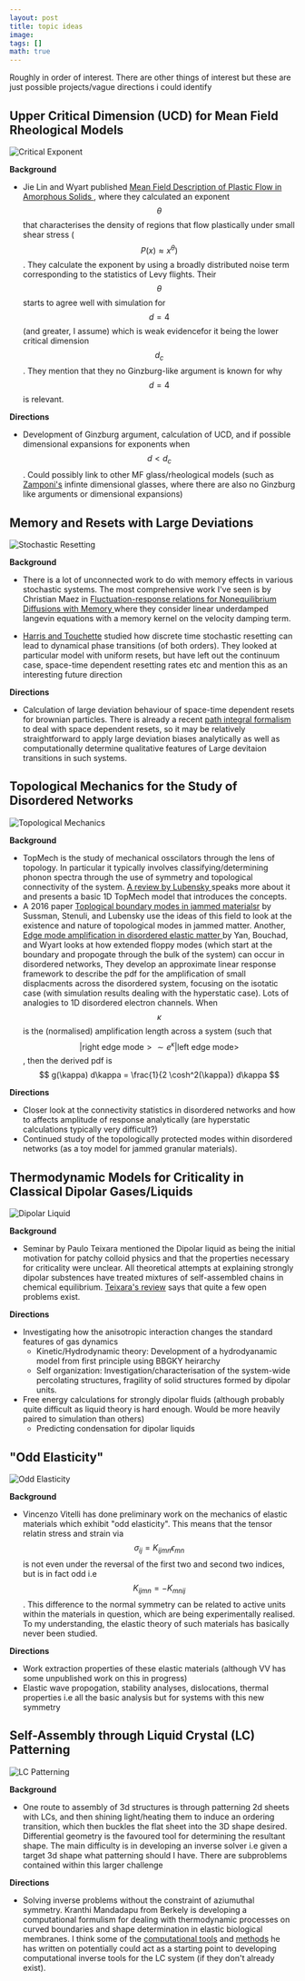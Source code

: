 ```yaml
---
layout: post
title: topic ideas
image: 
tags: []
math: true
---
```



<script src='https://cdnjs.cloudflare.com/ajax/libs/mathjax/2.7.5/MathJax.js?config=TeX-MML-AM_CHTML' async></script>

Roughly in order of interest. There are other things of interest but these are just possible projects/vague directions i could identify

<h2> Upper Critical Dimension (UCD) for Mean Field Rheological Models  </h2>

![Critical Exponent](/img/mf_crit.png)


<b>Background</b>
 
- Jie Lin and Wyart published <a href="https://journals.aps.org/prx/pdf/10.1103/PhysRevX.6.011005"> Mean Field Description of Plastic Flow in Amorphous Solids </a>, where they calculated an exponent $$\theta $$ that characterises the density of regions that flow plastically under small shear stress ( $$ P(x) \approx x^{\theta} ) $$. They calculate the exponent by using a broadly distributed noise term corresponding to the statistics of Levy flights. Their $$\theta$$ starts to agree well with simulation for $$d=4$$ (and greater, I assume) which is weak evidencefor it being the lower critical dimension $$d_c$$. They mention that they no Ginzburg-like argument is known for why $$d=4$$ is relevant. 

<b> Directions </b>
- Development of Ginzburg argument, calculation of UCD, and if possible dimensional expansions for exponents when $$d < d_c$$. Could possibly link to other MF glass/rheological models (such as <a href="">Zamponi's</a> infinte dimensional glasses, where there are also no Ginzburg like arguments or dimensional expansions)



<h2> Memory and Resets with Large Deviations </h2>

![Stochastic Resetting](/img/reset.png)

<b> Background </b>

- There is a lot of unconnected work to do with memory effects in various stochastic systems. The most comprehensive work I've seen is by Christian Maez in <a href=" https://fys.kuleuven.be/itf/staff/christ/files/pdf/pub/gleresponsefinal.pdf "> Fluctuation-response relations for Nonequilibrium Diffusions with Memory </a> where they consider linear underdamped langevin equations with a memory kernel on the velocity damping term.

- <a href="https://iopscience.iop.org/article/10.1088/1751-8121/aa5734/meta">Harris and Touchette</a> studied how discrete time stochastic resetting can lead to dynamical phase transitions (of both orders). They looked at  particular model with uniform resets, but have left out the continuum case, space-time dependent resetting rates etc and mention this as an interesting future direction

<b> Directions </b>
- Calculation of large deviation behaviour of space-time dependent resets for brownian particles. There is already a recent  <a href="https://journals.aps.org/pre/abstract/10.1103/PhysRevE.96.022130">path integral formalism</a> to deal with space dependent resets, so it may be relatively straightforward to apply large deviation biases analytically as well as computationally determine qualitative features of Large devitaion transitions in such systems.


<h2> Topological Mechanics for the Study of Disordered Networks </h2>

![Topological Mechanics](/img/topmech.png)

<b> Background </b>

- TopMech is the study of mechanical osscilators through the lens of topology. In particular it typically involves classifying/determining phonon spectra through the use of symmetry and topological connectivity of the system. <a href="">A review by Lubensky </a> speaks more about it and presents a basic 1D TopMech model that introduces the concepts. 
- A 2016 paper <a href="https://pubs.rsc.org/en/Content/ArticleLanding/2016/SM/C6SM00875E#!divAbstract">Toplogical boundary modes in jammed materialsr</a> by Sussman, Stenuli, and Lubensky use the ideas of this field to look at the existence and nature of topological modes in jammed matter. Another, <a href="https://pubs.rsc.org/en/content/articlelanding/2017/sm/c7sm00475c#!divAbstract"> Edge mode amplification in disordered elastic matter </a> by Yan, Bouchad, and Wyart looks at how extended floppy modes (which start at the boundary and propogate through the bulk of the system) can occur in disordered networks, They develop an approximate linear response framework to describe the pdf for the amplification of small displacments across the disordered system, focusing on the isotatic case  (with simulation results dealing with the hyperstatic case). Lots of analogies to 1D disordered electron channels. When $$\kappa$$ is the (normalised) amplification length across a system (such that $$ \vert \text{right edge mode} > \sim e^{\kappa} \vert \text{left edge mode} >$$, then the derived pdf is $$ g(\kappa) d\kappa = \frac{1}{2 \cosh^2(\kappa)} d\kappa $$ 

<b> Directions </b>

- Closer look at the connectivity statistics in disordered networks and how to affects amplitude of response analytically (are hyperstatic calculations typically very difficult?) 
- Continued study of the topologically protected modes within disordered networks (as a toy model for jammed granular materials).


<h2> Thermodynamic Models for Criticality in Classical Dipolar Gases/Liquids  </h2>


![Dipolar Liquid](/img/dipolar_gas.png)

<b> Background </b>

- Seminar by Paulo Teixara mentioned the Dipolar liquid as being the initial motivation for patchy colloid physics and that the properties necessary for criticality were unclear. All theoretical attempts at explaining strongly dipolar substences have treated mixtures of self-assembled chains in chemical equilibrium. <a href="https://iopscience.iop.org/article/10.1088/0953-8984/12/33/201/meta"> Teixara's review</a>  says that quite a few open problems exist. 

<b> Directions </b>

- Investigating how the anisotropic interaction changes the standard features of gas dynamics
	- Kinetic/Hydrodynamic theory: Development of a hydrodyanamic model from first principle using BBGKY heirarchy
	- Self organization: Investigation/characterisation of the system-wide percolating structures, fragility of solid structures formed by dipolar units.
- Free energy calculations for strongly dipolar fluids (although probably quite difficult as liquid theory is hard enough. Would be more heavily paired to simulation than others)
	- Predicting condensation for dipolar liquids

<h2> "Odd Elasticity" </h2>


![Odd Elasticity](/img/bending_wiki.png)


<b> Background </b>

- Vincenzo Vitelli has done preliminary work on the mechanics of elastic materials which exhibit "odd elasticity". This means that the tensor relatin stress and strain via $$ \sigma_{ij} = K_{ijmn} \epsilon_{mn} $$ is not even under the reversal of the first two and second two indices, but is in fact odd i.e $$ K_{ijmn} = - K_{mnij} $$. This difference to the normal symmetry can be related to active units within the materials in question, which are being experimentally realised. To my understanding, the elastic theory of such materials has basically never been studied.

<b> Directions </b>

- Work extraction properties of these elastic materials (although VV has some unpublished work on this in progress)
- Elastic wave propogation, stability analyses, dislocations, thermal properties i.e all the basic analysis but for systems with this new symmetry 


<h2> Self-Assembly through Liquid Crystal (LC) Patterning  </h2>

![LC Patterning](/img/LC_geom.png)

<b> Background </b>

- One route to assembly of 3d structures is through patterning 2d sheets with LCs, and then shining light/heating them to induce an ordering transition, which then buckles the flat sheet into the 3D shape desired. Differential geometry is the favoured tool for determining the resultant shape. The main difficulty is in developing an inverse solver i.e given a target 3d shape what patterning should I have. There are subproblems contained within this larger challenge

<b> Directions </b>

- Solving inverse problems without the constraint of aziumuthal symmetry. Kranthi Mandadapu from Berkely is developing a computational formulism for dealing with thermodynamic processes on curved boundaries and shape determination in elastic biological membranes. I think some of the <a href="https://www.sciencedirect.com/science/article/pii/S0045782514005003">computational tools</a> and <a href="http://arxiv.org/abs/1601.03907">methods</a>  he has written on potentially could act as a starting point to developing computational inverse tools for the LC system (if they don't already exist). 




